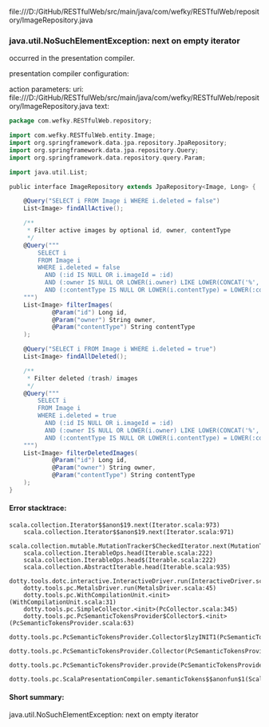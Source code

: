 file:///D:/GitHub/RESTfulWeb/src/main/java/com/wefky/RESTfulWeb/repository/ImageRepository.java
### java.util.NoSuchElementException: next on empty iterator

occurred in the presentation compiler.

presentation compiler configuration:


action parameters:
uri: file:///D:/GitHub/RESTfulWeb/src/main/java/com/wefky/RESTfulWeb/repository/ImageRepository.java
text:
```scala
package com.wefky.RESTfulWeb.repository;

import com.wefky.RESTfulWeb.entity.Image;
import org.springframework.data.jpa.repository.JpaRepository;
import org.springframework.data.jpa.repository.Query;
import org.springframework.data.repository.query.Param;

import java.util.List;

public interface ImageRepository extends JpaRepository<Image, Long> {

    @Query("SELECT i FROM Image i WHERE i.deleted = false")
    List<Image> findAllActive();

    /**
     * Filter active images by optional id, owner, contentType
     */
    @Query("""
        SELECT i
        FROM Image i
        WHERE i.deleted = false
          AND (:id IS NULL OR i.imageId = :id)
          AND (:owner IS NULL OR LOWER(i.owner) LIKE LOWER(CONCAT('%', :owner, '%')))
          AND (:contentType IS NULL OR LOWER(i.contentType) = LOWER(:contentType))
    """)
    List<Image> filterImages(
            @Param("id") Long id,
            @Param("owner") String owner,
            @Param("contentType") String contentType
    );

    @Query("SELECT i FROM Image i WHERE i.deleted = true")
    List<Image> findAllDeleted();

    /**
     * Filter deleted (trash) images
     */
    @Query("""
        SELECT i
        FROM Image i
        WHERE i.deleted = true
          AND (:id IS NULL OR i.imageId = :id)
          AND (:owner IS NULL OR LOWER(i.owner) LIKE LOWER(CONCAT('%', :owner, '%')))
          AND (:contentType IS NULL OR LOWER(i.contentType) = LOWER(:contentType))
    """)
    List<Image> filterDeletedImages(
            @Param("id") Long id,
            @Param("owner") String owner,
            @Param("contentType") String contentType
    );
}

```



#### Error stacktrace:

```
scala.collection.Iterator$$anon$19.next(Iterator.scala:973)
	scala.collection.Iterator$$anon$19.next(Iterator.scala:971)
	scala.collection.mutable.MutationTracker$CheckedIterator.next(MutationTracker.scala:76)
	scala.collection.IterableOps.head(Iterable.scala:222)
	scala.collection.IterableOps.head$(Iterable.scala:222)
	scala.collection.AbstractIterable.head(Iterable.scala:935)
	dotty.tools.dotc.interactive.InteractiveDriver.run(InteractiveDriver.scala:164)
	dotty.tools.pc.MetalsDriver.run(MetalsDriver.scala:45)
	dotty.tools.pc.WithCompilationUnit.<init>(WithCompilationUnit.scala:31)
	dotty.tools.pc.SimpleCollector.<init>(PcCollector.scala:345)
	dotty.tools.pc.PcSemanticTokensProvider$Collector$.<init>(PcSemanticTokensProvider.scala:63)
	dotty.tools.pc.PcSemanticTokensProvider.Collector$lzyINIT1(PcSemanticTokensProvider.scala:63)
	dotty.tools.pc.PcSemanticTokensProvider.Collector(PcSemanticTokensProvider.scala:63)
	dotty.tools.pc.PcSemanticTokensProvider.provide(PcSemanticTokensProvider.scala:88)
	dotty.tools.pc.ScalaPresentationCompiler.semanticTokens$$anonfun$1(ScalaPresentationCompiler.scala:109)
```
#### Short summary: 

java.util.NoSuchElementException: next on empty iterator